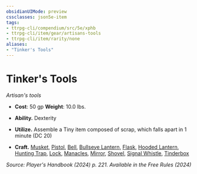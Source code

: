 ```yaml
---
obsidianUIMode: preview
cssclasses: json5e-item
tags:
- ttrpg-cli/compendium/src/5e/xphb
- ttrpg-cli/item/gear/artisans-tools
- ttrpg-cli/item/rarity/none
aliases: 
- "Tinker's Tools"
---
```

# Tinker's Tools
*Artisan's tools*  


- **Cost**: 50 gp
**Weight**: 10.0 lbs.

- **Ability.** Dexterity  
- **Utilize.** Assemble a Tiny item composed of scrap, which falls apart in 1 minute (DC 20)  
- **Craft.** [Musket](3-Compendium/items/musket-xphb.md), [Pistol](3-Compendium/items/pistol-xphb.md), [Bell](3-Compendium/items/bell-xphb.md), [Bullseye Lantern](3-Compendium/items/bullseye-lantern-xphb.md), [Flask](3-Compendium/items/flask-xphb.md), [Hooded Lantern](3-Compendium/items/hooded-lantern-xphb.md), [Hunting Trap](3-Compendium/items/hunting-trap-xphb.md), [Lock](3-Compendium/items/lock-xphb.md), [Manacles](3-Compendium/items/manacles-xphb.md), [Mirror](3-Compendium/items/mirror-xphb.md), [Shovel](3-Compendium/items/shovel-xphb.md), [Signal Whistle](3-Compendium/items/signal-whistle-xphb.md), [Tinderbox](3-Compendium/items/tinderbox-xphb.md)  

*Source: Player's Handbook (2024) p. 221. Available in the Free Rules (2024)*